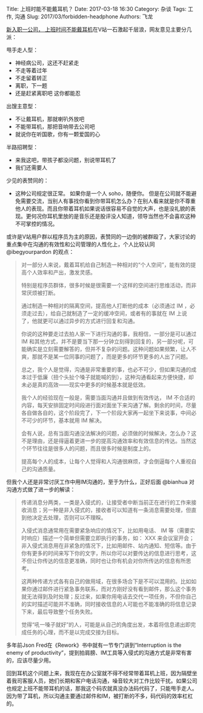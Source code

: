 Title: 上班时能不能戴耳机？
Date: 2017-03-18 16:30
Category: 杂谈
Tags: 工作, 沟通
Slug: 2017/03/forbidden-headphone
Authors: 飞龙

[新入职一公司， 上班时间不能戴耳机](https://www.v2ex.com/t/348006)在V站一石激起千层浪，网友意见主要分几派：

甩手走人型：

- 神经病公司，这还不赶紧走
- 不走等着过年
- 不走留着转正
- 离职，下一题
- 还是赶紧离职吧 这你都能忍

出馊主意型：

- 不让戴耳机，那就喇叭外放吧
- 不能带耳机，那把音响带去公司吧
- 就说你在听国歌，你有一颗爱国的心

半路招聘型：

- 来我这吧，带孩子都没问题，别说带耳机了
- 我们还需要人

少见的表赞同的：

- 这种公司规定很正常。 如果你是一个人 soho，随便你。 但是在公司就不能避免需要交流，当别人有事找你看到你带耳机怎么办？在别人看来就是你不尊重他人的表现。而且你带着耳机如果说话很容易不自觉的大声，也是没礼貌的表现。更何况你耳机里放的是音乐还是股评没人知道，领导当然也不会喜欢这种不可掌控的情况。

或许是V站用户群以程序员为主的原因，表赞同的一边倒的被群殴了，大家讨论的重点集中在沟通的有效性和公司管理的人性化上，个人比较认同 @ibegyourpardon 的观点：

> 对一部分人来说，戴着耳机给自己制造一种相对的“个人空间”，能有效的提高个人效率和产出，激发灵感。 
>
> 特别是程序员群体，很多时候是很需要一个这样的空间进行思维活动，而非常厌烦被打断。 
> 
> 通过制造一种相对的隔离空间，提高他人打断他的成本（必须通过 IM ，必须走过去），给自己就制造了一定的缓冲空间，或者有的事就在 IM 上说了，他就更可以通过异步的方式进行回复和沟通。 
> 
> 你说的这种要走过去拍人家一下进行沟通的事，我相信，一部分是可以通过 IM 和其他方式，并不是要当下那一分钟立刻得到回复的，另一部分呢，可能确实是立刻需要解答的，但并不复杂的问题。这种问题如果频繁，让人不爽，那就不是某一位同事的问题了，而是更多的环节更多的人出了问题。 
> 
> 总之，我个人是觉得，沟通是非常重要的事，也必不可少，但如果沟通的成本过于低廉（扭个头扯个嗓子就能喊的到），这种沟通看起来方便快捷，却未必是真的高效——现实中更多的时候基本就是低效。 
> 
> 我个人的经验现在一般是，需要当面沟通并且做到有效传达， IM 不合适的内容，每天安排固定时间段进行面对面坐下来沟通了解。剩余的时间，尽量各自做各自的，这个阶段完了，下一个阶段大家再一起坐下来说事，中间必不可少的环节，基本就用 IM 解决。 
> 
> 会有人说，总有当面沟通没法解决的问题，必须做的时候解决，怎么办？这不是理由，还是得逼着更进一步的提高沟通效率和有效信息的传达。当然这个环节往往是很多人的问题，而且很多时候是制度上的。 
> 
> 提高每个人的成本，让每个人觉得和人沟通很麻烦，才会倒逼每个人重视自己的沟通质量。

但我个人还是非常讨厌工作中用IM沟通的，至于为什么，正好后面 @bianhua 对沟通方式做了进一步的解读：

> 传递消息分两类，一类是入侵式的，让接受者中断当前正在进行的工作来接收消息；另一种是非入侵式的，接收者可以知道有一条消息需要处理，但直到他决定去处理，否则可以不理睬。 
> 
> 入侵式消息通常用在需要紧急响应的情况下，比如用电话、 IM 等（需要实时响应）描述一个简单但需要立即执行的事务，如： XXX 来会议室开会； 
非入侵式消息用在非紧急的情况下，比如用邮件、站内通知、短信等。由于你有更多的时间来写下你的文字，所以你可以对要传达的信息进行思考，这不但让你传达的信息更准确，同时也让你有机会对你所传达的信息有所思考。 
> 
> 这两种传递方式各有自己的做用域，在很多场合下是不可以混用的。比如如果你通过邮件进行紧急事务联系，而对方刚好没有看到邮件，那么这个事务就无法得到及时处理；反过来，如果你用电话去交代一项任务，不但你自己的实时描述可能并不准确，同时接收信息的人可能也不能准确的将信息记录下来，最后导致整个任务失败。 
> 
> 觉得“吼一嗓子就好”的人，可能是从自己的角度出发，本着将信息递出即完成任务的心理，而不是以完成交接为目标。

多年前Json Fred在《Rework》书中就有一节专门讲到“Interruption is the enemy of productivity”，提到拍肩膀、IM工具等入侵式的沟通方式是非常有害的，应该尽量少用。

回到耳机这个问题上来，我现在在办公室就不得不经常带着耳机上班，因为隔壁坐着我司客服人员，她们长期和客户电话沟通，噪音较大对工作比较干扰。如果公司也规定上班不能带耳机的话，那我这个码农就真没办法码代码了，只能甩手走人。因为带了耳机，所以沟通主要通过邮件和IM，被打断的不多，码代码的效率杠杠的。
